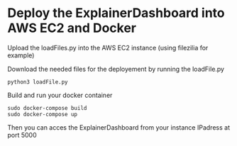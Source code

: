 # Deploy the ExplainerDashboard into AWS EC2 and Docker

Upload the loadFiles.py into the AWS EC2 instance (using filezilia for example)

Download the needed files for the deployement by running the loadFile.py
```Shell
python3 loadFile.py
```

Build and run your docker container
```Shell
sudo docker-compose build
sudo docker-compose up
```

Then you can acces the ExplainerDashboard from your instance IPadress at port 5000